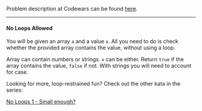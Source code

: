 Problem description at Codewars can be found
[here](https://www.codewars.com/kata/57cc40b2f8392dbf2a0003ce/train/python).

-------------

#### No Loops Allowed

You will be given an array `a` and a value `x`. All you need to do is check whether the provided
array contains the value, without using a loop.
<br>

Array can contain numbers or strings. `x` can be either. Return `true` if the array contains the
value, `false` if not. With strings you will need to account for case.
<br>

Looking for more, loop-restrained fun? Check out the other kata in the series:
<br>

[No Loops 1 - Small enough?](https://www.codewars.com/kata/no-loops-1-small-enough)
